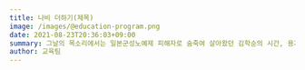 ```yaml
---
title: 나비 더하기(제목)
image: /images/@education-program.png
date: 2021-08-23T20:36:03+09:00
summary: 그날의 목소리에서는 일본군성노예제 피해자로 숨죽여 살아왔던 김학순의 시간, 용기 있는 첫 발걸음이 나오기까지 국내외 사회적 배경, 공개증언 이후 당당한 여성인권운동가로 우뚝 선 김학순의 활동을 살펴보실 수 있습니다. 더불어 그가 일으킨 파장과 공명의 효과, 함께 또는 뒤따라 걸었던 수많은 피해생존자와 평화를 염원하는 전 세계 시민들의 자취를 확인하는 시간이 될 것입니다.
author: 교육팀
---
```

